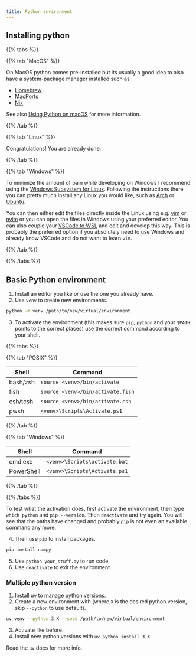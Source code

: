 ```yaml
---
title: Python environment
---
```


## Installing python

{{% tabs %}}

{{% tab "MacOS" %}}

On MacOS python comes pre-installed but its usually a good idea to also have a system-package manager installed such as 

- [Homebrew](https://brew.sh/)
- [MacPorts](https://www.macports.org/)
- [Nix](https://nixos.org/)

See also [Using Python on macOS](https://docs.python.org/3/using/mac.html) for more information.

{{% /tab %}}

{{% tab "Linux" %}}

Congratulations! You are already done.

{{% /tab %}}

{{% tab "Windows" %}}

To minimize the amount of pain while developing on Windows I recommend using the [Windows Subsystem for Linux](https://learn.microsoft.com/en-us/windows/wsl/install). Following the instructions there you can pretty much install any Linux you would like, such as [Arch](https://wsldl-pg.github.io/ArchW-docs/How-to-Setup/) or [Ubuntu](https://ubuntu.com/desktop/wsl). 

You can then either edit the files directly inside the Linux using e.g. [vim](https://www.vim.org/) or [nvim](https://neovim.io/) or you can open the files in Windows using your preferred editor. You can also couple your [VSCode to WSL](https://code.visualstudio.com/docs/remote/wsl) and edit and develop this way. This is probably the preferred option if you absolutely need to use Windows and already know VSCode and do not want to learn `vim`.

{{% /tab %}}

{{% /tabs %}}

## Basic Python environment

1. Install an editor you like or use the one you already have.
2. Use `venv` to create new environments.

```bash
python -m venv /path/to/new/virtual/environment
```

3. To activate the environment (this makes sure `pip`, `python` and your `$PATH` points to the correct places) use the correct command according to your shell.

{{% tabs %}}

{{% tab "POSIX" %}}

| Shell    | Command                           |
|----------|-----------------------------------|
| bash/zsh | `source <venv>/bin/activate`      |
| fish     | `source <venv>/bin/activate.fish` |
| csh/tcsh | `source <venv>/bin/activate.csh`  |
| pwsh     | `<venv>\Scripts\Activate.ps1`     |


{{% /tab %}}

{{% tab "Windows" %}}

| Shell      | Command                       |
|------------|-------------------------------|
| cmd.exe    | `<venv>\Scripts\activate.bat` |
| PowerShell | `<venv>\Scripts\Activate.ps1` |


{{% /tab %}}

{{% /tabs %}}

To test what the activation does, first activate the environment, then type `which python` and `pip --version`. Then `deactivate` and try again. You will see that the paths have changed and probably `pip` is not even an available command any more.

4. Then use `pip` to install packages.

```bash
pip install numpy
```

5. Use `python your_stuff.py` to run code.
6. Use `deactivate` to exit the environment.

### Multiple python version 

1. Install [uv](https://docs.astral.sh/uv/) to manage python versions.
2. Create a new environment with (where `X` is the desired python version, skip `--python` to use default).

```bash
uv venv --python 3.X --seed /path/to/new/virtual/environment
```

3. Activate like before.
4. Install new python versions with `uv python install 3.X`.

Read the `uv` docs for more info.
